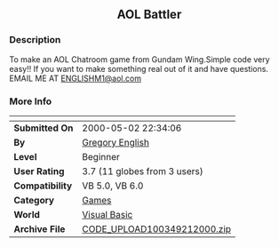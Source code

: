﻿<div align="center">

## AOL Battler


</div>

### Description

To make an AOL Chatroom game from Gundam Wing.Simple code very easy!! If you want to make something real out of it and have questions. EMAIL ME AT ENGLISHM1@aol.com
 
### More Info
 


<span>             |<span>
---                |---
**Submitted On**   |2000-05-02 22:34:06
**By**             |[Gregory English](https://github.com/Planet-Source-Code/PSCIndex/blob/master/ByAuthor/gregory-english.md)
**Level**          |Beginner
**User Rating**    |3.7 (11 globes from 3 users)
**Compatibility**  |VB 5\.0, VB 6\.0
**Category**       |[Games](https://github.com/Planet-Source-Code/PSCIndex/blob/master/ByCategory/games__1-38.md)
**World**          |[Visual Basic](https://github.com/Planet-Source-Code/PSCIndex/blob/master/ByWorld/visual-basic.md)
**Archive File**   |[CODE\_UPLOAD100349212000\.zip](https://github.com/Planet-Source-Code/gregory-english-aol-battler__1-11582/archive/master.zip)








